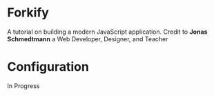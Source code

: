 # Forkify
A tutorial on building a modern JavaScript application. Credit to **Jonas Schmedtmann** a Web Developer, Designer, and Teacher

# Configuration
In Progress

